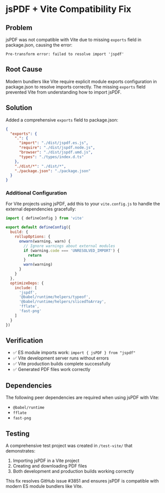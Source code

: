# jsPDF + Vite Compatibility Fix

## Problem
jsPDF was not compatible with Vite due to missing `exports` field in package.json, causing the error:
```
Pre-transform error: failed to resolve import 'jspdf'
```

## Root Cause
Modern bundlers like Vite require explicit module exports configuration in package.json to resolve imports correctly. The missing `exports` field prevented Vite from understanding how to import jsPDF.

## Solution
Added a comprehensive `exports` field to package.json:

```json
{
  "exports": {
    ".": {
      "import": "./dist/jspdf.es.js",
      "require": "./dist/jspdf.node.js", 
      "browser": "./dist/jspdf.umd.js",
      "types": "./types/index.d.ts"
    },
    "./dist/*": "./dist/*",
    "./package.json": "./package.json"
  }
}
```

### Additional Configuration
For Vite projects using jsPDF, add this to your `vite.config.js` to handle the external dependencies gracefully:

```javascript
import { defineConfig } from 'vite'

export default defineConfig({
  build: {
    rollupOptions: {
      onwarn(warning, warn) {
        // Ignore warnings about external modules
        if (warning.code === 'UNRESOLVED_IMPORT') {
          return
        }
        warn(warning)
      }
    }
  },
  optimizeDeps: {
    include: [
      'jspdf',
      '@babel/runtime/helpers/typeof',
      '@babel/runtime/helpers/slicedToArray', 
      'fflate',
      'fast-png'
    ]
  }
})
```

## Verification
- ✅ ES module imports work: `import { jsPDF } from "jspdf"`
- ✅ Vite development server runs without errors
- ✅ Vite production builds complete successfully
- ✅ Generated PDF files work correctly

## Dependencies
The following peer dependencies are required when using jsPDF with Vite:
- `@babel/runtime`
- `fflate` 
- `fast-png`

## Testing
A comprehensive test project was created in `/test-vite/` that demonstrates:
1. Importing jsPDF in a Vite project
2. Creating and downloading PDF files
3. Both development and production builds working correctly

This fix resolves GitHub issue #3851 and ensures jsPDF is compatible with modern ES module bundlers like Vite.
